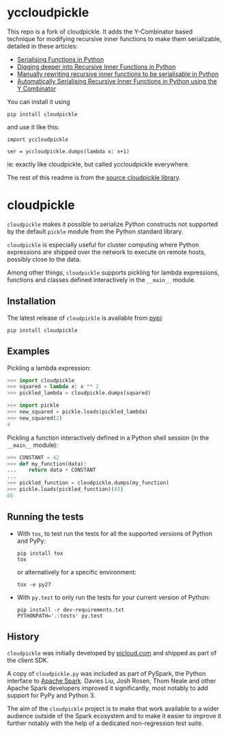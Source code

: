 # yccloudpickle
This repo is a fork of cloudpickle. It adds the Y-Combinator based technique for modifying recursive inner functions to make them serializable, detailed in these articles:

* [Serialising Functions in Python](https://medium.com/@emlynoregan/serialising-all-the-functions-in-python-cd880a63b591#.f7a367n0b)
* [Digging deeper into Recursive Inner Functions in Python](https://medium.com/@emlynoregan/digging-deeper-into-recursive-inner-functions-in-python-8ec6c5b1cbb#.ox04w1k7o)
* [Manually rewriting recursive inner functions to be serialisable in Python](https://medium.com/@emlynoregan/manually-rewriting-recursive-inner-functions-to-be-serialisable-in-python-83895792b176#.9g3ibfgi3)
* [Automatically Serialising Recursive Inner Functions in Python using the Y Combinator](https://medium.com/@emlynoregan/automatically-serialising-recursive-inner-functions-in-python-using-the-y-combinator-fc5d37e50b29#.of57pdbqb)

You can install it using 


    pip install cloudpickle

and use it like this:


    import yccloudpickle
    
    ser = yccloudpickle.dumps(lambda x: x+1)
    
ie: exactly like cloudpickle, but called yccloudpickle everywhere.

The rest of this readme is from the [source cloudpickle library](https://github.com/cloudpipe/cloudpickle).

# cloudpickle 

`cloudpickle` makes it possible to serialize Python constructs not supported
by the default `pickle` module from the Python standard library.

`cloudpickle` is especially useful for cluster computing where Python
expressions are shipped over the network to execute on remote hosts, possibly
close to the data.

Among other things, `cloudpickle` supports pickling for lambda expressions,
functions and classes defined interactively in the `__main__` module.


Installation
------------

The latest release of `cloudpickle` is available from
[pypi](https://pypi.python.org/pypi/cloudpickle):

    pip install cloudpickle


Examples
--------

Pickling a lambda expression:

```python
>>> import cloudpickle
>>> squared = lambda x: x ** 2
>>> pickled_lambda = cloudpickle.dumps(squared)

>>> import pickle
>>> new_squared = pickle.loads(pickled_lambda)
>>> new_squared(2)
4
```

Pickling a function interactively defined in a Python shell session
(in the `__main__` module):

```python
>>> CONSTANT = 42
>>> def my_function(data):
...    return data + CONSTANT
...
>>> pickled_function = cloudpickle.dumps(my_function)
>>> pickle.loads(pickled_function)(43)
85
```

Running the tests
-----------------

- With `tox`, to test run the tests for all the supported versions of
  Python and PyPy:

      pip install tox
      tox

  or alternatively for a specific environment:

      tox -e py27


- With `py.test` to only run the tests for your current version of
  Python:

      pip install -r dev-requirements.txt
      PYTHONPATH='.:tests' py.test


History
-------

`cloudpickle` was initially developed by [picloud.com](http://web.archive.org/web/20140721022102/http://blog.picloud.com/2013/11/17/picloud-has-joined-dropbox/) and shipped as part of
the client SDK.

A copy of `cloudpickle.py` was included as part of PySpark, the Python
interface to [Apache Spark](https://spark.apache.org/). Davies Liu, Josh
Rosen, Thom Neale and other Apache Spark developers improved it significantly,
most notably to add support for PyPy and Python 3.

The aim of the `cloudpickle` project is to make that work available to a wider
audience outside of the Spark ecosystem and to make it easier to improve it
further notably with the help of a dedicated non-regression test suite.
